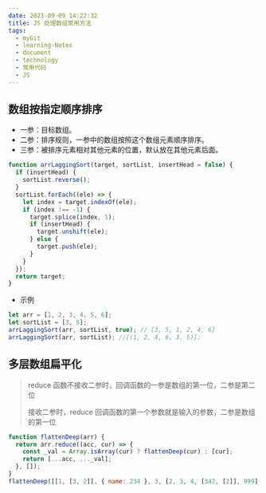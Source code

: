 ```yaml
---
date: 2021-09-09 14:22:32
title: JS 处理数组常用方法
tags:
  - myGit
  - learning-Notes
  - document
  - technology
  - 常用代码
  - JS
---
```


## 数组按指定顺序排序

- 一参：目标数组。
- 二参：排序规则，一参中的数组按照这个数组元素顺序排序。
- 三参：被排序元素相对其他元素的位置，默认放在其他元素后面。

```js
function arrLaggingSort(target, sortList, insertHead = false) {
  if (insertHead) {
    sortList.reverse();
  }
  sortList.forEach((ele) => {
    let index = target.indexOf(ele);
    if (index !== -1) {
      target.splice(index, 1);
      if (insertHead) {
        target.unshift(ele);
      } else {
        target.push(ele);
      }
    }
  });
  return target;
}
```

- 示例

```js
let arr = [1, 2, 3, 4, 5, 6];
let sortList = [3, 5];
arrLaggingSort(arr, sortList, true); // [3, 5, 1, 2, 4, 6]
arrLaggingSort(arr, sortList); //[(1, 2, 4, 6, 3, 5)];
```

## 多层数组扁平化

> reduce 函数不接收二参时，回调函数的一参是数组的第一位，二参是第二位
>
> 接收二参时，reduce 回调函数的第一个参数就是输入的参数，二参是数组的第一位

```js
function flattenDeep(arr) {
  return arr.reduce((acc, cur) => {
    const _val = Array.isArray(cur) ? flattenDeep(cur) : [cur];
    return [...acc, ..._val];
  }, []);
}
flattenDeep([[1, [3, 2]], { name: 234 }, 3, [2, 3, 4, [342, [2]], 999], 0]);
```
